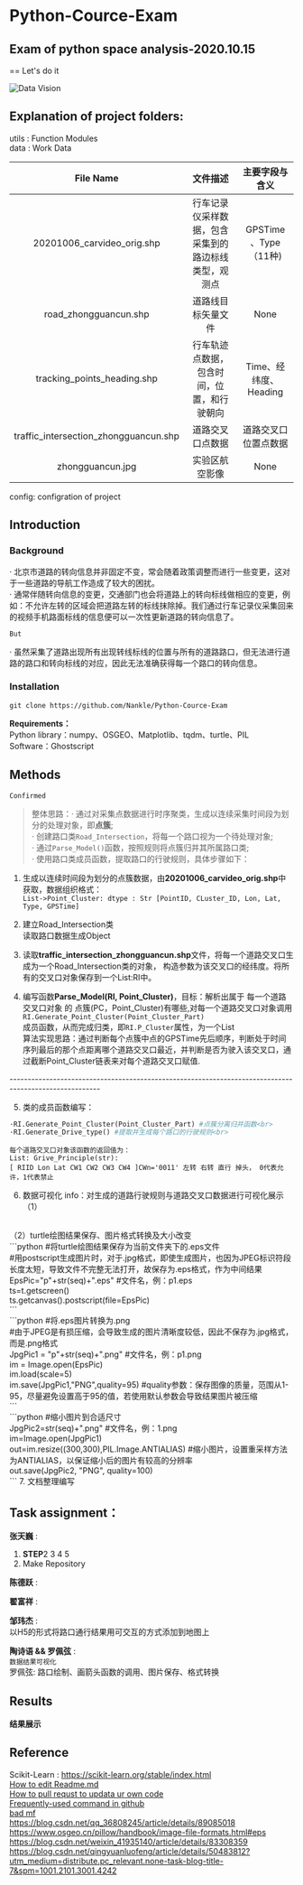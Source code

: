 # Python-Cource-Exam
## Exam of python space analysis-2020.10.15

 == Let's do it
 
 ![Data Vision](https://github.com/Nankle/Python-Cource-Exam/blob/main/%E6%95%B0%E6%8D%AE%E5%BF%AB%E8%A7%86%E5%9B%BE.png)
 
## Explanation of project folders: 
 
utils : Function Modules<br>
data  : Work Data<br>

  | File Name                 | 文件描述                                     | 主要字段与含义 |
  | :----:                    | :----:                                      | :----: |
  |20201006_carvideo_orig.shp | 行车记录仪采样数据，包含采集到的路边标线类型，观测点 | GPSTime 、Type（11种)|
  |road_zhongguancun.shp      | 道路线目标矢量文件                             | None |
  |tracking_points_heading.shp| 行车轨迹点数据，包含时间，位置，和行驶朝向 | Time、经纬度、Heading|
  |traffic_intersection_zhongguancun.shp|道路交叉口点数据| 道路交叉口位置点数据 | |
  |zhongguancun.jpg| 实验区航空影像 |None|None|

config: configration of project<br>

## Introduction<br>

### Background<br>
· 北京市道路的转向信息并非固定不变，常会随着政策调整而进行一些变更，这对于一些道路的导航工作造成了较大的困扰。<br>
· 通常伴随转向信息的变更，交通部门也会将道路上的转向标线做相应的变更，例如：不允许左转的区域会把道路左转的标线抹除掉。我们通过行车记录仪采集回来的视频手机路面标线的信息便可以一次性更新道路的转向信息了。<br>
  
  `But`
  
· 虽然采集了道路出现所有出现转线标线的位置与所有的道路路口，但无法进行道路的路口和转向标线的对应，因此无法准确获得每一个路口的转向信息。<br>

### Installation<br>
`git clone https://github.com/Nankle/Python-Cource-Exam` <br>


**Requirements：**<br>
Python library：numpy、OSGEO、Matplotlib、tqdm、turtle、PIL<br>
Software：Ghostscript<br>

## Methods<br>
 `Confirmed`<br>

> 整体思路：· 通过对采集点数据进行时序聚类，生成以连续采集时间段为划分的处理对象，即**点簇**;<br>
> · 创建路口类`Road_Intersection`，将每一个路口视为一个待处理对象;<br>
> · 通过`Parse_Model()`函数，按照规则将点簇归并其所属路口类;<br>
> · 使用路口类成员函数，提取路口的行驶规则，具体步骤如下：<br>


1. 生成以连续时间段为划分的点簇数据，由**20201006_carvideo_orig.shp**中获取，数据组织格式：<br>
`List->Point_Cluster: dtype : Str [PointID, CLuster_ID, Lon, Lat, Type, GPSTime]`<br>

2. 建立Road_Intersection类<br>
读取路口数据生成Object<br>

3. 读取**traffic_intersection_zhongguancun.shp**文件，将每一个道路交叉口生成为一个Road_Intersection类的对象，
构造参数为该交叉口的经纬度。将所有的交叉口对象保存到一个List:RI中。<br>

4. 编写函数**Parse_Model(RI, Point_Cluster)**，目标：解析出属于 每一个道路交叉口对象 的 点簇(PC，Point_Cluster)有哪些,对每一个道路交叉口对象调用<br>
`RI.Generate_Point_Cluster(Point_Cluster_Part)`<br>
成员函数，从而完成归类，即`RI.P_Cluster`属性，为一个List<br>
算法实现思路：通过判断每个点簇中点的GPSTime先后顺序，判断处于时间序列最后的那个点距离哪个道路交叉口最近，并判断是否为驶入该交叉口，通过截断Point_Cluster链表来对每个道路交叉口赋值.<br>

-------------------------------------------------------------------------------------------------------<br>

5. 类的成员函数编写：<br>
```python
·RI.Generate_Point_Cluster(Point_Cluster_Part) #点簇分离归并函数<br>
·RI.Generate_Drive_type() #提取并生成每个路口的行驶规则<br>
```
    每个道路交叉口对象该函数的返回值为：
    List: Grive_Principle(str):
    [ RIID Lon Lat CW1 CW2 CW3 CW4 ]CWn='0011' 左转 右转 直行 掉头， 0代表允许，1代表禁止


6. 数据可视化
info：对生成的道路行驶规则与道路交叉口数据进行可视化展示<br>
（1）<br>
<br>
（2）turtle绘图结果保存、图片格式转换及大小改变<br>
```python
#将turtle绘图结果保存为当前文件夹下的.eps文件<br>
#用postscript生成图片时，对于.jpg格式，即使生成图片，也因为JPEG标识符段长度太短，导致文件不完整无法打开，故保存为.eps格式，作为中间结果<br>
EpsPic="p"+str(seq)+".eps" #文件名，例：p1.eps<br>
ts=t.getscreen()<br>
ts.getcanvas().postscript(file=EpsPic)<br>
```<br>
```python
#将.eps图片转换为.png<br>
#由于JPEG是有损压缩，会导致生成的图片清晰度较低，因此不保存为.jpg格式，而是.png格式<br>
JpgPic1 = "p"+str(seq)+".png" #文件名，例：p1.png<br>
im = Image.open(EpsPic)<br>
im.load(scale=5)<br>
im.save(JpgPic1,"PNG",quality=95) #quality参数：保存图像的质量，范围从1-95，尽量避免设置高于95的值，若使用默认参数会导致结果图片被压缩<br>
```<br>
```python
#缩小图片到合适尺寸<br>
JpgPic2=str(seq)+".png" #文件名，例：1.png<br>
im=Image.open(JpgPic1)<br>
out=im.resize((300,300),PIL.Image.ANTIALIAS) #缩小图片，设置重采样方法为ANTIALIAS，以保证缩小后的图片有较高的分辨率<br>
out.save(JpgPic2, "PNG", quality=100)<br>
```
7. 文档整理编写


## Task assignment：<br>
 **张天巍** :<br>
  1. **STEP**2 3 4 5<br>
  2. Make Repository

 **陈德跃** :<br>

 **翟富祥** :<br>

 **邹玮杰** :<br>
 以H5的形式将路口通行结果用可交互的方式添加到地图上<br>


 **陶诗语 && 罗佩弦** :<br>
``数据结果可视化``<br>
罗佩弦: 路口绘制、画箭头函数的调用、图片保存、格式转换<br>


## Results
**结果展示**


 
## Reference
Scikit-Learn : https://scikit-learn.org/stable/index.html<br>
[How to edit Readme.md](https://blog.csdn.net/Kaitiren/article/details/38513715)<br>
[How to pull requst to updata ur own code](https://www.jianshu.com/p/ebad936fac4d)<br>
[Frequently-used command in github](https://blog.csdn.net/wjh2622075127/article/details/87900006?utm_medium=distribute.pc_aggpage_search_result.none-task-blog-2~all~baidu_landing_v2~default-1-87900006.nonecase&utm_term=github%20pull%20%E5%91%BD%E4%BB%A4&spm=1000.2123.3001.4430)<br>
[bad mf](https://blog.csdn.net/qq_31796651/article/details/80803599?utm_medium=distribute.pc_aggpage_search_result.none-task-blog-2~all~first_rank_v2~rank_v25-3-80803599.nonecase&utm_term=github%E4%B8%AD%E7%9A%84readme%E6%B7%BB%E5%8A%A0%E8%A1%A8%E6%A0%BC&spm=1000.2123.3001.4430)<br>
https://blog.csdn.net/qq_36808245/article/details/89085018<br>
https://www.osgeo.cn/pillow/handbook/image-file-formats.html#eps<br>
https://blog.csdn.net/weixin_41935140/article/details/83308359<br>
https://blog.csdn.net/qingyuanluofeng/article/details/50483812?utm_medium=distribute.pc_relevant.none-task-blog-title-7&spm=1001.2101.3001.4242<br>

